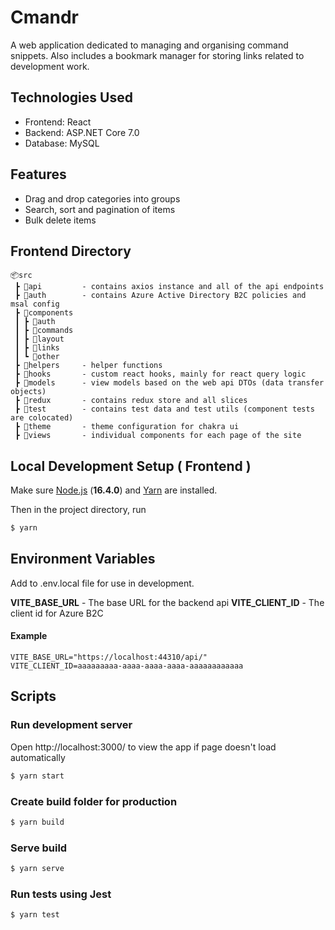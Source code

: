 # Cmandr

A web application dedicated to managing and organising command snippets.
Also includes a bookmark manager for storing links related to development work.

## Technologies Used

- Frontend: React
- Backend: ASP.NET Core 7.0
- Database: MySQL

## Features

- Drag and drop categories into groups
- Search, sort and pagination of items
- Bulk delete items

## Frontend Directory

```
📦src
 ┣ 📂api         - contains axios instance and all of the api endpoints
 ┣ 📂auth        - contains Azure Active Directory B2C policies and msal config
 ┣ 📂components
 ┃ ┣ 📁auth
 ┃ ┣ 📁commands
 ┃ ┣ 📁layout
 ┃ ┣ 📁links
 ┃ ┗ 📁other
 ┣ 📂helpers     - helper functions
 ┣ 📂hooks       - custom react hooks, mainly for react query logic
 ┣ 📂models      - view models based on the web api DTOs (data transfer objects)
 ┣ 📂redux       - contains redux store and all slices
 ┣ 📂test        - contains test data and test utils (component tests are colocated)
 ┣ 📂theme       - theme configuration for chakra ui
 ┣ 📂views       - individual components for each page of the site

```

## Local Development Setup ( Frontend )

Make sure [Node.js](https://nodejs.org/en/) (**16.4.0**) and [Yarn](https://yarnpkg.com/) are installed.

Then in the project directory, run

```sh
$ yarn
```

## Environment Variables

Add to .env.local file for use in development.

**VITE_BASE_URL** - The base URL for the backend api
**VITE_CLIENT_ID** - The client id for Azure B2C

#### Example

```
VITE_BASE_URL="https://localhost:44310/api/"
VITE_CLIENT_ID=aaaaaaaaa-aaaa-aaaa-aaaa-aaaaaaaaaaaa
```

## Scripts

### Run development server

Open http://localhost:3000/ to view the app if page doesn't load automatically

```sh
$ yarn start
```

### Create build folder for production

```sh
$ yarn build
```

### Serve build

```sh
$ yarn serve
```

### Run tests using Jest

```sh
$ yarn test
```
